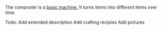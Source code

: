 The composter is a [basic machine.](https://github.com/Slimefun/Wiki/blob/master/pages/Basic-Machines.md) It turns items into different items over time.

Todo:
Add extended description
Add crafting recipies
Add pictures
